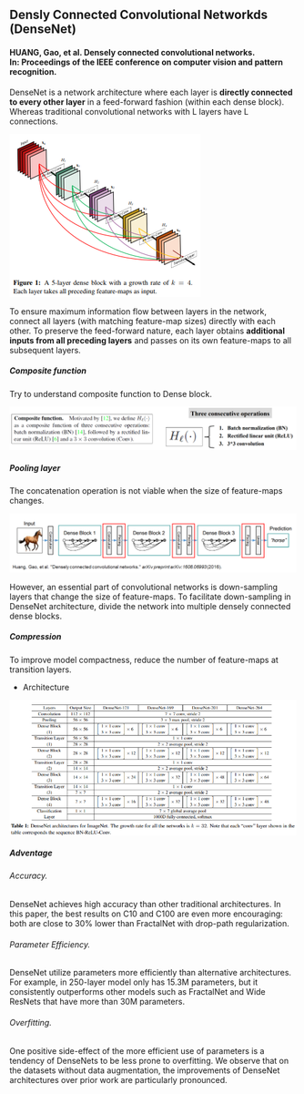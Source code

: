 ## Densly Connected Convolutional Networkds (DenseNet)
#### HUANG, Gao, et al. Densely connected convolutional networks. In: Proceedings of the IEEE conference on computer vision and pattern recognition.

DenseNet is a network architecture where each layer is **directly connected to every other layer** in a feed-forward fashion (within each dense block).
Whereas traditional convolutional networks with L layers have L connections.

![fig1](https://github.com/Oh-Yoojin/DenseNet-keras/blob/master/pictures/fig1.png)

To ensure maximum information flow between layers in the network, connect all layers (with matching feature-map sizes) directly with each other. To preserve the feed-forward nature, each layer obtains **additional inputs from all preceding layers** and passes on its own feature-maps to all subsequent layers.

##### Composite function

Try to understand composite function to Dense block.

![fig3](https://github.com/Oh-Yoojin/DenseNet-keras/blob/master/pictures/fig3.png)

##### Pooling layer

The concatenation operation is not viable when the size of feature-maps changes.

![fig2](https://github.com/Oh-Yoojin/DenseNet-keras/blob/master/pictures/fig2.png)

However, an essential part of convolutional networks is down-sampling layers that change the size of feature-maps. To facilitate down-sampling in DenseNet architecture, divide the network into multiple densely connected dense blocks.

##### Compression
To improve model compactness, reduce the number of feature-maps at transition layers.

* Architecture

![table1](https://github.com/Oh-Yoojin/DenseNet-keras/blob/master/pictures/table1.PNG)

##### Adventage
###### Accuracy.
DenseNet achieves high accuracy than other traditional architectures.
In this paper, the best results on C10 and C100 are even more encouraging: both are close to 30% lower than FractalNet with drop-path regularization.

###### Parameter Efficiency.
DenseNet utilize parameters more efficiently than alternative architectures.
For example, in 250-layer model only has 15.3M parameters, but it consistently outperforms other models such as FractalNet and Wide ResNets that have more than 30M parameters.

###### Overfitting.
One positive side-effect of the more efficient
use of parameters is a tendency of DenseNets to be less prone to overfitting. We observe that on the datasets without data augmentation, the improvements of DenseNet architectures over prior work are particularly pronounced.
